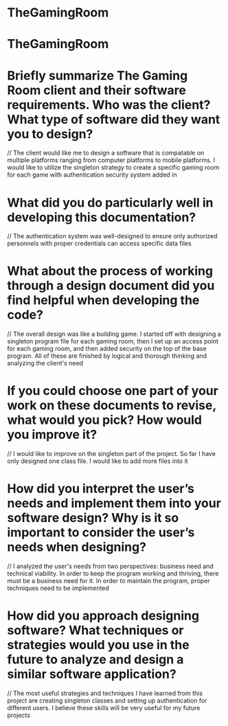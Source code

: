 # TheGamingRoom
# TheGamingRoom
# Briefly summarize The Gaming Room client and their software requirements. Who was the client? What type of software did they want you to design?
// The client would like me to design a software that is compatable on multiple platforms ranging from computer platforms to mobile platforms. I would like to utilize the singleton strategy to create a specific gaming room for each game with authentication security system added in 

# What did you do particularly well in developing this documentation?
// The authentication system was well-designed to ensure only authorized personnels with proper credentials can access specific data files

# What about the process of working through a design document did you find helpful when developing the code?
// The overall design was like a building game. I started off with designing a singleton program file for each gaming room, then I set up an access point for each gaming room, and then added security on the top of the base program. All of these are finished by logical and thorough thinking and analyzing the client's need

# If you could choose one part of your work on these documents to revise, what would you pick? How would you improve it?
// I would like to improve on the singleton part of the project. So far I have only designed one class file. I would like to add more files into it

# How did you interpret the user’s needs and implement them into your software design? Why is it so important to consider the user’s needs when designing?
// I analyzed the user's needs from two perspectives: business need and technical viability. In order to keep the program working and thriving, there must be a business need for it. In order to maintain the program, proper techniques need to be implemented

# How did you approach designing software? What techniques or strategies would you use in the future to analyze and design a similar software application?
// The most useful strategies and techniques I have learned from this project are creating singleton classes and setting up authentication for different users. I believe these skills will be very useful for my future projects
